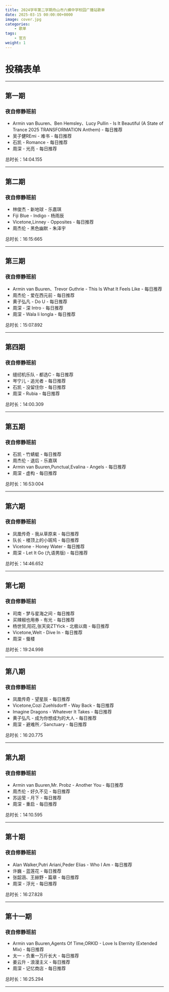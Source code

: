 ```yaml
---
title: 2024学年第二学期舟山市六横中学校园广播站歌单
date: 2025-03-15 00:00:00+0000
image: cover.jpg
categories:
    - 歌单
tags:
    - 官方
weight: 1
---
```


# 投稿表单

<script type='text/javascript' src='https://www.wjx.top/handler/jqemed.ashx?activity=wWnUmlc&width=760&source=iframe'></script>

---

## 第一期

### 夜自修静班前
- Armin van Buuren、Ben Hemsley、Lucy Pullin - Is It Beautiful (A State of Trance 2025 TRANSFORMATION Anthem) - 每日推荐
- 吴子健REmi - 难书 - 每日推荐
- 石凯 - Romance - 每日推荐
- 周深 - 光亮 - 每日推荐

总时长：14:04.155

---

## 第二期

### 夜自修静班前
- 林俊杰 - 新地球 - 乐嘉琪
- Fiji Blue - Indigo - 杨雨辰
- Vicetone,Linney - Opposites -  每日推荐
- 周杰伦 - 黑色幽默 - 朱泽宇

总时长：16:15:665

---

## 第三期

### 夜自修静班前
- Armin van Buuren、Trevor Guthrie - This Is What It Feels Like - 每日推荐
- 周杰伦 - 爱在西元前 - 每日推荐
- 黄子弘凡 - Do U - 每日推荐
- 周深 - 深 Intro - 每日推荐
- 周深 - Wala li longla - 每日推荐

总时长：15:07.892

---

## 第四期

### 夜自修静班前
- 缝纫机乐队 - 都选C - 每日推荐
- 岑宁儿 - 追光者 - 每日推荐
- 石凯 - 没留住你 - 每日推荐
- 周深 - Rubia - 每日推荐

总时长：14:00.309

---

## 第五期

### 夜自修静班前
- 石凯 - 竹蜻蜓 - 每日推荐
- 周杰伦 - 退后 - 乐嘉琪
- Armin van Buuren,Punctual,Evalina - Angels - 每日推荐
- 周深 - 虚构 - 每日推荐

总时长：16:53:004

---

## 第六期

### 夜自修静班前
- 凤凰传奇 - 我从草原来 - 每日推荐
- 队长 - 楼顶上的小斑鸠 - 每日推荐
- Vicetone - Honey Water - 每日推荐
- 周深 - Let It Go (九语男版) - 每日推荐

总时长：14:46.652

---

## 第七期

### 夜自修静班前
- 司南 - 梦与星海之间 - 每日推荐
- 买辣椒也用券 - 有光 - 每日推荐
- 杨世贸,阳花,张天奕ZTYick - 北极以南 - 每日推荐
- Vicetone,Welt - Dive In - 每日推荐
- 周深 - 蜃楼

总时长：19:24.998

---

## 第八期

### 夜自修静班前
- 凤凰传奇 - 望星辰 - 每日推荐
- Vicetone,Cozi Zuehlsdorff - Way Back - 每日推荐
- Imagine Dragons - Whatever It Takes - 每日推荐
- 黄子弘凡 - 成为你想成为的大人 - 每日推荐
- 周深 - 避难所／Sanctuary - 每日推荐

总时长：16:20.775

---

## 第九期

### 夜自修静班前
- Armin van Buuren,Mr. Probz - Another You - 每日推荐
- 周杰伦 - 好久不见 - 每日推荐
- 苏运莹 - 月下 - 每日推荐
- 周深 - 重启 - 每日推荐

总时长：14:10.595

---

## 第十期

### 夜自修静班前
- Alan Walker,Putri Ariani,Peder Elias - Who I Am - 每日推荐
- 许巍 - 蓝莲花 - 每日推荐
- 张韶涵、王赫野 - 篇章 - 每日推荐
- 周深 - 浮光 - 每日推荐

总时长：16:27.828

---

## 第十一期

### 夜自修静班前
- Armin van Buuren,Agents Of Time,ORKID - Love Is Eternity (Extended Mix) - 每日推荐
- 太一 - 负重一万斤长大 - 每日推荐
- 姜云升 - 浪漫主义 - 每日推荐
- 周深 - 记忆商店 - 每日推荐

总时长：16:25.294

---
